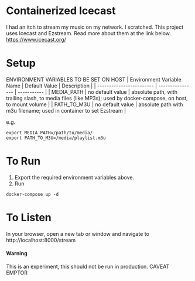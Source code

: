 Containerized Icecast
==
I had an itch to stream my music on my network. I scratched.
This project uses Icecast and Ezstream.  Read more about them at the link below.
https://www.icecast.org/


Setup
===
ENVIRONMENT VARIABLES TO BE SET ON HOST
| Environment Variable Name | Default Value    | Description |
| ------------------------  | ---------------- | ----------- |
| MEDIA_PATH                | no default value | absolute path, with trailing slash, to media files (like MP3s); used by docker-compose, on host, to mount volume |
| PATH_TO_M3U               | no default value | absolute path with m3u filename; used in container to set Ezstream |

e.g.
```
export MEDIA_PATH=/path/to/media/
export PATH_TO_M3U=/media/playlist.m3u
```


To Run
===
1) Export the required environment variables above.
2) Run
```
docker-compose up -d
```

To Listen
===
In your browser, open a new tab or window and navigate to http://localhost:8000/stream


#### Warning
This is an experiment, this should not be run in production.
CAVEAT EMPTOR
